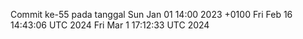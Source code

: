 Commit ke-55 pada tanggal Sun Jan 01 14:00 2023 +0100
Fri Feb 16 14:43:06 UTC 2024
Fri Mar  1 17:12:33 UTC 2024
